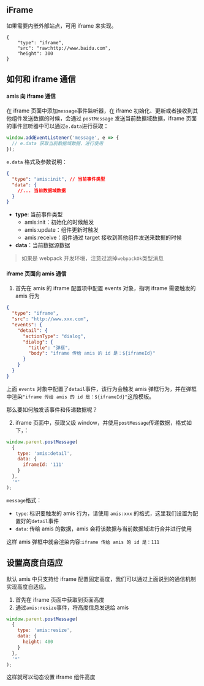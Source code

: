 ## iFrame

如果需要内嵌外部站点，可用 iframe 来实现。

```schema:height="300" scope="body"
{
    "type": "iframe",
    "src": "raw:http://www.baidu.com",
    "height": 300
}
```

## 如何和 iframe 通信

#### amis 向 iframe 通信

在 iframe 页面中添加`message`事件监听器，在 iframe 初始化、更新或者接收到其他组件发送数据的时候，会通过 `postMessage` 发送当前数据域数据，iframe 页面的事件监听器中可以通过`e.data`进行获取：

```js
window.addEventListener('message', e => {
  // e.data 获取当前数据域数据，进行使用
});
```

`e.data` 格式及参数说明：

```json
{
  "type": "amis:init", // 当前事件类型
  "data": {
    //... 当前数据域数据
  }
}
```

- **type**: 当前事件类型
  - amis:init：初始化的时候触发
  - amis:update：组件更新时触发
  - amis:receive：组件通过 target 接收到其他组件发送来数据的时候
- **data**：当前数据源数据

> 如果是 webpack 开发环境，注意过滤掉`webpackOk`类型消息

#### iframe 页面向 amis 通信

1. 首先在 amis 的 iframe 配置项中配置 events 对象，指明 iframe 需要触发的 amis 行为

```json
{
  "type": "iframe",
  "src": "http://www.xxx.com",
  "events": {
    "detail": {
      "actionType": "dialog",
      "dialog": {
        "title": "弹框",
        "body": "iframe 传给 amis 的 id 是：${iframeId}"
      }
    }
  }
}
```

上面 `events` 对象中配置了`detail`事件，该行为会触发 amis 弹框行为，并在弹框中渲染`"iframe 传给 amis 的 id 是：${iframeId}"`这段模板。

那么要如何触发该事件和传递数据呢？

2. iframe 页面中，获取父级 window，并使用`postMessage`传递数据，格式如下，：

```js
window.parent.postMessage(
  {
    type: 'amis:detail',
    data: {
      iframeId: '111'
    }
  },
  '*'
);
```

`message`格式：

- `type`: 标识要触发的 amis 行为，请使用 `amis:xxx` 的格式，这里我们设置为配置好的`detail`事件
- `data`: 传给 amis 的数据，amis 会将该数据与当前数据域进行合并进行使用

这样 amis 弹框中就会渲染内容:`iframe 传给 amis 的 id 是：111`

## 设置高度自适应

默认 amis 中只支持给 iframe 配置固定高度，我们可以通过上面说到的通信机制实现高度自适应。

1. 首先在 iframe 页面中获取到页面高度
2. 通过`amis:resize`事件，将高度信息发送给 amis

```js
window.parent.postMessage(
  {
    type: 'amis:resize',
    data: {
      height: 400
    }
  },
  '*'
);
```

这样就可以动态设置 iframe 组件高度
